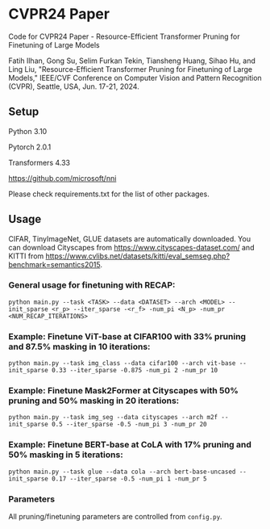 # CVPR24 Paper

Code for CVPR24 Paper - Resource-Efficient Transformer Pruning for Finetuning of Large Models

Fatih Ilhan, Gong Su, Selim Furkan Tekin, Tiansheng Huang, Sihao Hu, and Ling Liu, "Resource-Efficient Transformer Pruning for Finetuning of Large Models," IEEE/CVF Conference on Computer Vision and Pattern Recognition (CVPR), Seattle, USA, Jun. 17-21, 2024.

## Setup

Python 3.10

Pytorch 2.0.1

Transformers 4.33

https://github.com/microsoft/nni

Please check requirements.txt for the list of other packages.

## Usage

CIFAR, TinyImageNet, GLUE datasets are automatically downloaded. You can download Cityscapes from https://www.cityscapes-dataset.com/ and KITTI from https://www.cvlibs.net/datasets/kitti/eval_semseg.php?benchmark=semantics2015.

### General usage for finetuning with RECAP:
```python main.py --task <TASK> --data <DATASET> --arch <MODEL> --init_sparse <r_p> --iter_sparse -<r_f> -num_pi <N_p> -num_pr <NUM_RECAP_ITERATIONS>```

### Example: Finetune ViT-base at CIFAR100 with 33% pruning and 87.5% masking in 10 iterations:
```python main.py --task img_class --data cifar100 --arch vit-base --init_sparse 0.33 --iter_sparse -0.875 -num_pi 2 -num_pr 10```

### Example: Finetune Mask2Former at Cityscapes with 50% pruning and 50% masking in 20 iterations:
```python main.py --task img_seg --data cityscapes --arch m2f --init_sparse 0.5 --iter_sparse -0.5 -num_pi 3 -num_pr 20```

### Example: Finetune BERT-base at CoLA with 17% pruning and 50% masking in 5 iterations:
```python main.py --task glue --data cola --arch bert-base-uncased --init_sparse 0.17 --iter_sparse -0.5 -num_pi 1 -num_pr 5```

### Parameters

All pruning/finetuning parameters are controlled from ``config.py``.
